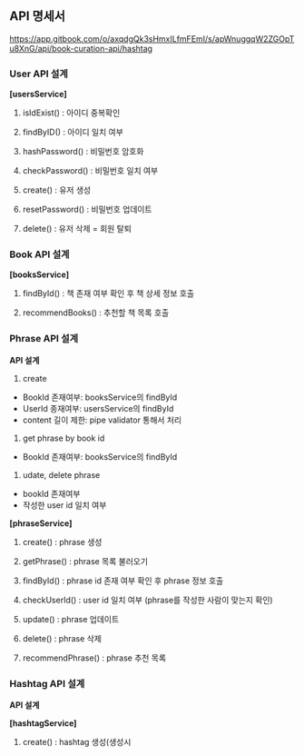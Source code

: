 ## API 명세서

https://app.gitbook.com/o/axqdgQk3sHmxILfmFEmI/s/apWnuggqW2ZGOpTu8XnG/api/book-curation-api/hashtag



### User API 설계

**[usersService]**

1. isIdExist() : 아이디 중복확인

1. findByID() : 아이디 일치 여부

2. hashPassword() : 비밀번호 암호화

3. checkPassword() : 비밀번호 일치 여부


4. create() : 유저 생성

5. resetPassword() : 비밀번호 업데이트

6. delete() : 유저 삭제 = 회원 탈퇴


### Book API 설계

**[booksService]**

1. findById() : 책 존재 여부 확인 후 책 상세 정보 호출

1. recommendBooks() : 추천할 책 목록 호출


### Phrase API 설계

**API 설계**

1. create
  - BookId 존재여부: booksService의 findById
  - UserId 종재여부: usersService의 findById
  - content 길이 제한: pipe validator 통해서 처리

1. get phrase by book id
  - BookId 존재여부: booksService의 findById

1. udate, delete phrase
  - bookId 존재여부
  - 작성한 user id 일치 여부

**[phraseService]**

1. create() : phrase 생성

1. getPhrase() : phrase 목록 불러오기

1. findById() : phrase id 존재 여부 확인 후 phrase 정보 호출

1. checkUserId() : user id 일치 여부 (phrase를 작성한 사람이 맞는지 확인)

1. update() : phrase 업데이트

1. delete() : phrase 삭제

1. recommendPhrase() : phrase 추천 목록



### Hashtag API 설계

**API 설계**

**[hashtagService]**

1. create() : hashtag 생성(생성시 

